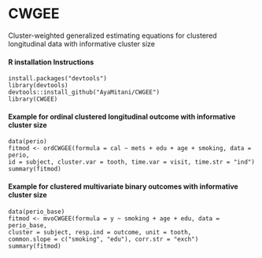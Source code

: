 # CWGEE
Cluster-weighted generalized estimating equations for clustered longitudinal data with informative cluster size

#### R installation Instructions
```
install.packages("devtools")
library(devtools)
devtools::install_github("AyaMitani/CWGEE")
library(CWGEE)
```
#### Example for ordinal clustered longitudinal outcome with informative cluster size
```
data(perio)
fitmod <- ordCWGEE(formula = cal ~ mets + edu + age + smoking, data = perio,
id = subject, cluster.var = tooth, time.var = visit, time.str = "ind")
summary(fitmod)
```

#### Example for clustered multivariate binary outcomes with informative cluster size
```
data(perio_base)
fitmod <- mvoCWGEE(formula = y ~ smoking + age + edu, data = perio_base,
cluster = subject, resp.ind = outcome, unit = tooth,
common.slope = c("smoking", "edu"), corr.str = "exch")
summary(fitmod)
```